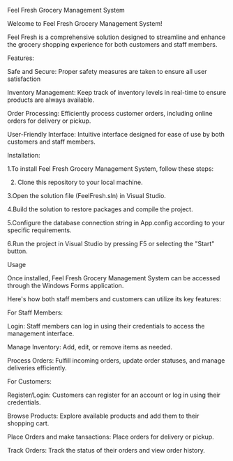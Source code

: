 Feel Fresh Grocery Management System

Welcome to Feel Fresh Grocery Management System! 

Feel Fresh is a comprehensive solution designed to streamline and enhance the grocery shopping experience for both customers and staff members.

Features:

Safe and Secure: Proper safety measures are taken to ensure all user satisfaction

Inventory Management: Keep track of inventory levels in real-time to ensure products are always available.

Order Processing: Efficiently process customer orders, including online orders for delivery or pickup.

User-Friendly Interface: Intuitive interface designed for ease of use by both customers and staff members.


Installation:

1.To install Feel Fresh Grocery Management System, follow these steps:

2. Clone this repository to your local machine.

3.Open the solution file (FeelFresh.sln) in Visual Studio.

4.Build the solution to restore packages and compile the project.

5.Configure the database connection string in App.config according to your specific requirements.

6.Run the project in Visual Studio by pressing F5 or selecting the "Start" button.


Usage

Once installed, Feel Fresh Grocery Management System can be accessed through the Windows Forms application. 

Here's how both staff members and customers can utilize its key features:

For Staff Members:

Login: Staff members can log in using their credentials to access the management interface.

Manage Inventory: Add, edit, or remove items as needed.

Process Orders: Fulfill incoming orders, update order statuses, and manage deliveries efficiently.

For Customers:

Register/Login: Customers can register for an account or log in using their credentials.

Browse Products: Explore available products and add them to their shopping cart.

Place Orders and make tansactions: Place orders for delivery or pickup.

Track Orders: Track the status of their orders and view order history.

